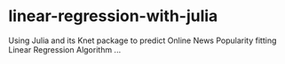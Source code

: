 # linear-regression-with-julia
Using Julia and its Knet package to predict Online News Popularity fitting Linear Regression Algorithm ...
